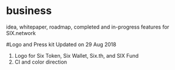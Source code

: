 # business
idea, whitepaper, roadmap, completed and in-progress features for SIX.network

#Logo and Press kit
Updated on 29 Aug 2018
1. Logo for Six Token, Six Wallet, Six.th, and SIX Fund
2. CI and color direction

